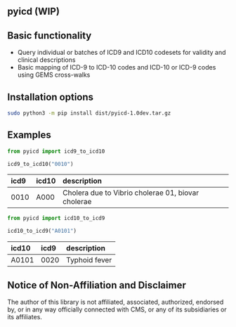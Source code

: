 ## pyicd (WIP)

## Basic functionality

- Query individual or batches of ICD9 and ICD10 codesets for validity and clinical descriptions
- Basic mapping of ICD-9 to ICD-10 codes and ICD-10 or ICD-9 codes using GEMS cross-walks

## Installation options
```bash
sudo python3 -m pip install dist/pyicd-1.0dev.tar.gz
```

## Examples

```python
from pyicd import icd9_to_icd10

icd9_to_icd10("0010")
``` 
|icd9   |icd10  | description
|:------|:------|:----------------------------------------------------
|0010   |A000   | Cholera due to Vibrio cholerae 01, biovar cholerae

```python
from pyicd import icd10_to_icd9

icd10_to_icd9("A0101")
```

|icd10  |icd9  | description
|:------|:-----|:-------------------------------
|A0101  |0020  | Typhoid fever

## Notice of Non-Affiliation and Disclaimer 
The author of this library is not affiliated, associated, authorized, endorsed by, or in any way officially connected with CMS, or any of its subsidiaries or its affiliates.
